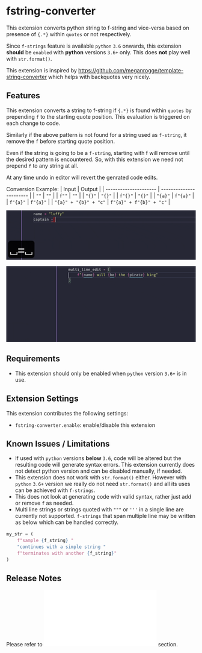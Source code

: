 # fstring-converter

This extension converts python string to f-string and vice-versa based on presence of `{.*}` within `quotes` or not respectively.

Since `f-strings` feature is available `python` `3.6` onwards, this extension **should** be `enabled` with **python** versions `3.6+` only. This does **not** play well with `str.format()`.

This extension is inspired by <https://github.com/meganrogge/template-string-converter> which helps with backquotes very nicely.

## Features

This extension converts a string to f-string if `{.*}` is found within `quotes` by prepending `f` to the starting quote position. This evaluation is triggered on each change to code.

Similarly if the above pattern is not found for a string used as `f-string`, it remove the `f` before starting quote position.

Even if the string is going to be a `f-string`, starting with f will remove until the desired pattern is encountered. So, with this extension we need not prepend `f` to any string at all.

At any time undo in editor will revert the genrated code edits.

Conversion Example:
| Input                 | Output                  |
| --------------------- | ----------------------- |
| `""`                  | `""`                    |
| `f""`                 | `""`                    |
| `"{}"`                | `"{}"`                  |
| `f"{}"`               | `"{}"`                  |
| `"{a}"`               | `f"{a}"`                |
| `f"{a}"`              | `f"{a}"`                |
| `"{a}" + "{b}" + "c"` | `f"{a}" + f"{b}" + "c"` |

![Typing a open curly brace within a string followed by some characters followed by a closing curly brace converts string to f-string by adding f as needed and removes f before starting quote, if the aforesaid pattern is not found.](src/images/feature-demo.gif)

![Multi Line Edit](src/images/multi-line-edit-demo.gif)

## Requirements

- This extension should only be enabled when `python` version `3.6+` is in use.

## Extension Settings

This extension contributes the following settings:

- `fstring-converter.enable`: enable/disable this extension

## Known Issues / Limitations

- If used with `python` versions **below** `3.6`, code will be altered but the resulting code will generate syntax errors. This extension currently does not detect python version and can be disabled manually, if needed.
- This extension does not work with `str.format()` either. However with `python` `3.6+` version we really do not need `str.format()` and all its uses can be achieved with `f-strings`.
- This does not look at generating code with valid syntax, rather just add or remove `f` as needed.
- Multi line strings or strings quoted with `"""` or `'''` in a single line are currently not supported. `f-strings` that span multiple line may be written as below which can be handled correctly.

```python
my_str = (
    f"sample {f_string} "
    "continues with a simple string "
    f"terminates with another {f_string}"
)
```

## Release Notes

Please refer to ![Changelog](CHANGELOG.md) section.

